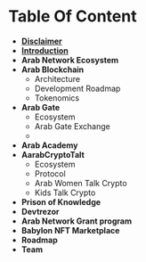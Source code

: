 # Table Of Content



* ****[**Disclaimer**](disclaimer.md)****
* ****[**Introduction**](introduction.md)****
* **Arab Network Ecosystem**
* **Arab Blockchain**
  * Architecture
  * Development Roadmap
  * Tokenomics
* **Arab Gate**
  * Ecosystem
  * Arab Gate Exchange
  *
* **Arab Academy**
* **AarabCryptoTalt**
  * Ecosystem
  * Protocol
  * Arab Women Talk Crypto
  * Kids Talk Crypto
* **Prison of Knowledge**
* **Devtrezor**
* **Arab Network Grant program**
* **Babylon NFT Marketplace**
* **Roadmap**
* **Team**
